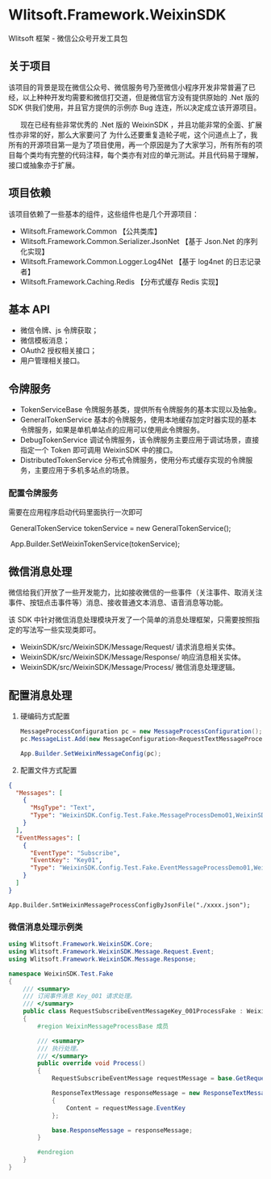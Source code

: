 # Wlitsoft.Framework.WeixinSDK
Wlitsoft 框架 - 微信公众号开发工具包

## 关于项目

​       该项目的背景是现在微信公众号、微信服务号乃至微信小程序开发非常普遍了已经，以上种种开发均需要和微信打交道，但是微信官方没有提供原始的 .Net 版的 SDK 供我们使用，并且官方提供的示例亦 Bug 连连，所以决定成立该开源项目。

        现在已经有些非常优秀的 .Net 版的 WeixinSDK ，并且功能非常的全面、扩展性亦非常的好，那么大家要问了 为什么还要重复造轮子呢，这个问道点上了，我所有的开源项目第一是为了项目使用，再一个原因是为了大家学习，所有所有的项目每个类均有完整的代码注释，每个类亦有对应的单元测试。并且代码易于理解，接口或抽象亦于扩展。

## 项目依赖

该项目依赖了一些基本的组件，这些组件也是几个开源项目：

- Wlitsoft.Framework.Common 【公共类库】
- Wlitsoft.Framework.Common.Serializer.JsonNet 【基于 Json.Net 的序列化实现】
- Wlitsoft.Framework.Common.Logger.Log4Net 【基于 log4net 的日志记录者】
- Wlitsoft.Framework.Caching.Redis 【分布式缓存 Redis 实现】

## 基本 API

- 微信令牌、js 令牌获取；
- 微信模板消息；
- OAuth2 授权相关接口；
- 用户管理相关接口。



## 令牌服务

- TokenServiceBase 令牌服务基类，提供所有令牌服务的基本实现以及抽象。
- GeneralTokenService 基本的令牌服务，使用本地缓存加定时器实现的基本令牌服务，如果是单机单站点的应用可以使用此令牌服务。
- DebugTokenService 调试令牌服务，该令牌服务主要应用于调试场景，直接指定一个 Token 即可调用 WeixinSDK 中的接口。
- DistributedTokenService 分布式令牌服务，使用分布式缓存实现的令牌服务，主要应用于多机多站点的场景。

### 配置令牌服务

需要在应用程序启动代码里面执行一次即可

​	GeneralTokenService tokenService = new GeneralTokenService();

​	App.Builder.SetWeixinTokenService(tokenService);



## 微信消息处理

微信给我们开放了一些开发能力，比如接收微信的一些事件（关注事件、取消关注事件、按钮点击事件等）消息、接收普通文本消息、语音消息等功能。

该 SDK 中针对微信消息处理模块开发了一个简单的消息处理框架，只需要按照指定的写法写一些实现类即可。

- WeixinSDK/src/WeixinSDK/Message/Request/ 请求消息相关实体。
- WeixinSDK/src/WeixinSDK/Message/Response/ 响应消息相关实体。
- WeixinSDK/src/WeixinSDK/Message/Process/ 微信消息处理逻辑。

## 配置消息处理

1. 硬编码方式配置

   ```c#
   MessageProcessConfiguration pc = new MessageProcessConfiguration();
   pc.MessageList.Add(new MessageConfiguration<RequestTextMessageProcessFake>(RequestMsgType.Text));

   App.Builder.SetWeixinMessageConfig(pc);
   ```



2. 配置文件方式配置



```json
{
  "Messages": [
    {
      "MsgType": "Text",
      "Type": "WeixinSDK.Config.Test.Fake.MessageProcessDemo01,WeixinSDK.Config.Test"
    }
  ],
  "EventMessages": [
    {
      "EventType": "Subscribe",
      "EventKey": "Key01",
      "Type": "WeixinSDK.Config.Test.Fake.EventMessageProcessDemo01,WeixinSDK.Config.Test"
    }
  ]
}
```

`App.Builder.SmtWeixinMessageProcessConfigByJsonFile("./xxxx.json");`



### 微信消息处理示例类

```c#
using Wlitsoft.Framework.WeixinSDK.Core;
using Wlitsoft.Framework.WeixinSDK.Message.Request.Event;
using Wlitsoft.Framework.WeixinSDK.Message.Response;

namespace WeixinSDK.Test.Fake
{
    /// <summary>
    /// 订阅事件消息 Key_001 请求处理。
    /// </summary>
    public class RequestSubscribeEventMessageKey_001ProcessFake : WeixinMessageProcessBase
    {
        #region WeixinMessageProcessBase 成员

        /// <summary>
        /// 执行处理。
        /// </summary>
        public override void Process()
        {
            RequestSubscribeEventMessage requestMessage = base.GetRequestMessage<RequestSubscribeEventMessage>();

            ResponseTextMessage responseMessage = new ResponseTextMessage()
            {
                Content = requestMessage.EventKey
            };

            base.ResponseMessage = responseMessage;
        }

        #endregion
    }
}
```